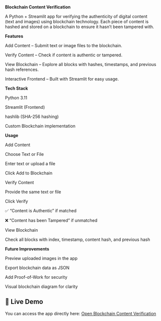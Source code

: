 **Blockchain Content Verification**

A Python + Streamlit app for verifying the authenticity of digital content (text and images) using blockchain technology. Each piece of content is hashed and stored on a blockchain to ensure it hasn’t been tampered with.

**Features**

Add Content – Submit text or image files to the blockchain.

Verify Content – Check if content is authentic or tampered.

View Blockchain – Explore all blocks with hashes, timestamps, and previous hash references.

Interactive Frontend – Built with Streamlit for easy usage.

**Tech Stack**

Python 3.11

Streamlit (Frontend)

hashlib (SHA-256 hashing)

Custom Blockchain implementation

**Usage**

Add Content

Choose Text or File

Enter text or upload a file

Click Add to Blockchain

Verify Content

Provide the same text or file

Click Verify

✅ “Content is Authentic” if matched

❌ “Content has been Tampered” if unmatched

View Blockchain

Check all blocks with index, timestamp, content hash, and previous hash

**Future Improvements**

Preview uploaded images in the app

Export blockchain data as JSON

Add Proof-of-Work for security

Visual blockchain diagram for clarity

## 🔗 Live Demo
You can access the app directly here: [Open Blockchain Content Verification](http://blockchain-content-verification-gwfiacez9bmqekyw6exy4d.streamlit.app/)

